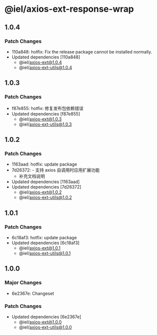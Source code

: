 # @iel/axios-ext-response-wrap

## 1.0.4

### Patch Changes

- 110a848: hotfix: Fix the release package cannot be installed normally.
- Updated dependencies [110a848]
  - @iel/axios-ext@1.0.4
  - @iel/axios-ext-utils@1.0.4

## 1.0.3

### Patch Changes

- f87e855: hotfix: 修复发布包依赖错误
- Updated dependencies [f87e855]
  - @iel/axios-ext@1.0.3
  - @iel/axios-ext-utils@1.0.3

## 1.0.2

### Patch Changes

- 1163aad: hotfix: update package
- 7d26372: - 支持 axios 自调用时应用扩展功能
  - 补充文档说明
- Updated dependencies [1163aad]
- Updated dependencies [7d26372]
  - @iel/axios-ext@1.0.2
  - @iel/axios-ext-utils@1.0.2

## 1.0.1

### Patch Changes

- 6c18af3: hotfix: update package
- Updated dependencies [6c18af3]
  - @iel/axios-ext@1.0.1
  - @iel/axios-ext-utils@1.0.1

## 1.0.0

### Major Changes

- 6e2367e: Changeset

### Patch Changes

- Updated dependencies [6e2367e]
  - @iel/axios-ext@1.0.0
  - @iel/axios-ext-utils@1.0.0
